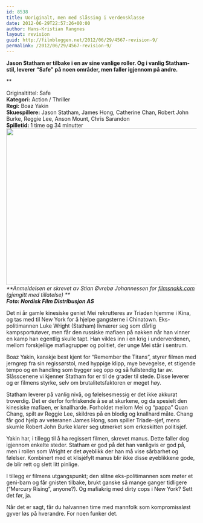 ```yaml
---
id: 8538
title: Uoriginalt, men med slåssing i verdensklasse
date: 2012-06-29T22:57:26+00:00
author: Hans-Kristian Rangnes
layout: revision
guid: http://filmbloggen.net/2012/06/29/4567-revision-9/
permalink: /2012/06/29/4567-revision-9/
---
```

**Jason Statham er tilbake i en av sine vanlige roller. Og i vanlig Statham-stil, leverer “Safe” på noen områder, men faller igjennom på andre.**<!--more-->

**</p> 

Originaltittel:</strong> Safe  
**Kategori:** Action / Thriller  
**Regi:** Boaz Yakin  
**Skuespillere:** Jason Statham, James Hong, Catherine Chan, Robert John Burke, Reggie Lee, Anson Mount, Chris Sarandon  
**Spilletid:** 1 time og 34 minutter  
<a href="http://filmbloggen.net/2012/06/29/uoriginalt-men-med-slassing-i-verdensklasse/img_0362-cr2/" rel="attachment wp-att-4569"><img class="alignnone size-large wp-image-4569" src="http://filmbloggen.net/wp-content/uploads//2012/06/tydleqo24-620x413.jpg" alt="" width="620" height="413" /></a>  
_**Anmeldelsen er skrevet av Stian Øvrebø Johannessen for [filmsnakk.com](http://filmsnakk.com) (gjengitt med tillatelse) **_  
_**Foto: Nordisk Film Distribusjon AS**_

Det ni år gamle kinesiske geniet Mei rekrutteres av Triaden hjemme i Kina, og tas med til New York for å hjelpe gangsterne i Chinatown. Eks-politimannen Luke Wright (Statham) livnærer seg som dårlig kampsportutøver, men får den russiske mafiaen på nakken når han vinner en kamp han egentlig skulle tapt. Han vikles inn i en krig i underverdenen, mellom forskjellige mafiagrupper og politiet, der unge Mei står i sentrum.

Boaz Yakin, kanskje best kjent for “Remember the Titans”, styrer filmen med jerngrep fra sin regissørstol, med hyppige klipp, mye bevegelse, et stigende tempo og en handling som bygger seg opp og så fullstendig tar av. Slåsscenene vi kjenner Statham for er til de grader til stede. Disse leverer og er filmens styrke, selv om brutalitetsfaktoren er meget høy.

Statham leverer på vanlig nivå, og følelsesmessig er det ikke akkurat troverdig. Det er derfor forfriskende å se at skurkene, og da spesielt den kinesiske mafiaen, er knallharde. Forholdet mellom Mei og “pappa” Quan Chang, spilt av Reggie Lee, skildres på en blodig og knallhard måte. Chang får god hjelp av veteranen James Hong, som spiller Triade-sjef, mens skumle Robert John Burke klarer seg utmerket som erkeskitten politisjef.

Yakin har, i tillegg til å ha regissert filmen, skrevet manus. Dette faller dog igjennom enkelte steder. Statham er god på det han vanligvis er god på, men i rollen som Wright er det øyeblikk der han må vise sårbarhet og følelser. Kombinert med et klisjéfylt manus blir ikke disse øyeblikkene gode, de blir rett og slett litt pinlige.

I tillegg er filmens utgangspunkt; den slitne eks-politimannen som møter et geni-barn og får gnisten tilbake, brukt ganske så mange ganger tidligere (“Mercury Rising”, anyone?). Og mafiakrig med dirty cops i New York? Sett det før, ja.

Når det er sagt, får du halvannen time med mannfolk som kompromissløst gyver løs på hverandre. For noen funker det.